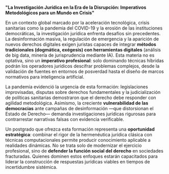 **"La Investigación Jurídica en la Era de la Disrupción: Imperativos Metodológicos para un Mundo en Crisis"**  

En un contexto global marcado por la aceleración tecnológica, crisis sanitarias como la pandemia del COVID-19 y la erosión de las instituciones democráticas, la investigación jurídica enfrenta desafíos sin precedentes. La desinformación masiva, la regulación de emergencia y la aparición de nuevos derechos digitales exigen juristas capaces de integrar **métodos tradicionales (dogmática, exégesis) con herramientas digitales** (análisis de big data, minería de jurisprudencia mediante IA). Esta materia no es optativa, sino un **imperativo profesional**: solo dominando técnicas híbridas podrán los operadores jurídicos descifrar problemas complejos, desde la validación de fuentes en entornos de posverdad hasta el diseño de marcos normativos para inteligencia artificial.  

La pandemia evidenció la urgencia de esta formación: legislaciones improvisadas, disputas sobre derechos fundamentales y la judicialización de políticas sanitarias demostraron que el derecho debe responder con agilidad metodológica. Asimismo, la creciente **vulnerabilidad de las democracias** ante campañas de desinformación —que distorsionan el Estado de Derecho— demanda investigaciones jurídicas rigurosas para contrarrestar narrativas falsas con evidencia verificable.  

Un postgrado que ofrezca esta formación representa una **oportunidad estratégica**: combinar el rigor de la hermenéutica jurídica clásica con técnicas computacionales permite producir conocimiento aplicable a realidades dinámicas. No se trata solo de modernizar el ejercicio profesional, sino de **defender la función social del derecho** en sociedades fracturadas. Quienes dominen estos enfoques estarán capacitados para liderar la construcción de respuestas jurídicas viables en tiempos de incertidumbre sistémica.  
